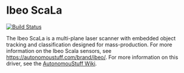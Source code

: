Ibeo ScaLa
==========

[![Build Status](https://travis-ci.org/astuff/ibeo_scala.svg?branch=master)](https://travis-ci.org/astuff/ibeo_scala)

The Ibeo ScaLa is a multi-plane laser scanner with embedded object tracking and classification designed for mass-production.
For more information on the Ibeo Scala sensors, see https://autonomoustuff.com/brand/ibeo/.
For more information on this driver, see the [AutonomouStuff Wiki](https://autonomoustuff.atlassian.net/wiki/spaces/RW/pages/153976975/Ibeo+ScaLa+and+ScaLa+Fusion).
